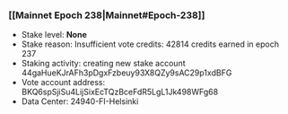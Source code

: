 ### [[Mainnet Epoch 238|Mainnet#Epoch-238]]
* Stake level: **None**
* Stake reason: Insufficient vote credits: 42814 credits earned in epoch 237
* Staking activity: creating new stake account 44gaHueKJrAFh3pDgxFzbeuy93X8QZy9sAC29p1xdBFG
* Vote account address: BKQ6spSjiSu4LijSixEcTQzBceFdR5LgL1Jk498WFg68
* Data Center: 24940-FI-Helsinki